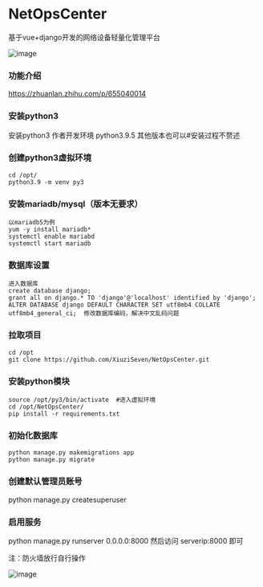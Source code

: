 # NetOpsCenter
基于vue+django开发的网络设备轻量化管理平台

![image](https://github.com/XiuziSeven/NetOpsCenter/assets/127931829/2eb5638c-8ab1-4c4e-92db-c856cd8df591)

### 功能介绍
https://zhuanlan.zhihu.com/p/655040014

### 安装python3
安装python3 作者开发环境 python3.9.5 其他版本也可以#安装过程不赘述
### 创建python3虚拟环境
```
cd /opt/
python3.9 -m venv py3
```
### 安装mariadb/mysql（版本无要求）
```
以mariadb5为例
yum -y install mariadb*
systemctl enable mariabd
systemctl start mariadb
```
### 数据库设置
```
进入数据库
create database django;
grant all on django.* TO 'django'@'localhost' identified by 'django';
ALTER DATABASE django DEFAULT CHARACTER SET utf8mb4 COLLATE utf8mb4_general_ci;  修改数据库编码，解决中文乱码问题
```
### 拉取项目
```
cd /opt
git clone https://github.com/XiuziSeven/NetOpsCenter.git
```
### 安装python模块
```
source /opt/py3/bin/activate  #进入虚拟环境
cd /opt/NetOpsCenter/
pip install -r requirements.txt
```
### 初始化数据库
```
python manage.py makemigrations app
python manage.py migrate
```
### 创建默认管理员账号
python manage.py createsuperuser
### 启用服务
python manage.py  runserver 0.0.0.0:8000
然后访问 serverip:8000 即可

注：防火墙放行自行操作

![image](https://github.com/XiuziSeven/NetOpsCenter/assets/127931829/6176b2ed-1ab4-4c28-bb6b-f1ba11a22d5d)


